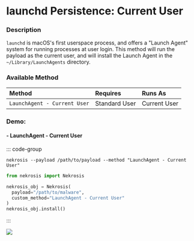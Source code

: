 # launchd Persistence: Current User

### Description

`launchd` is macOS's first userspace process, and offers a "Launch Agent" system for running processes at user login. This method will run the payload as the current user, and will install the Launch Agent in the `~/Library/LaunchAgents` directory.

### Available Method

| Method                       | Requires      | Runs As      |
|:-----------------------------|:--------------|:-------------|
| `LaunchAgent - Current User` | Standard User | Current User |


### Demo:

#### - LaunchAgent - Current User

::: code-group

```shell [Command Line]
nekrosis --payload /path/to/payload --method "LaunchAgent - Current User"
```

```python [Python API]
from nekrosis import Nekrosis

nekrosis_obj = Nekrosis(
  payload="/path/to/malware",
  custom_method="LaunchAgent - Current User"
)
nekrosis_obj.install()
```

:::

![](/public/macOS%20Persistence%20Methods/LaunchAgent%20-%20Current%20User.png)
